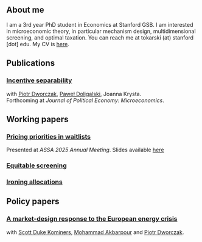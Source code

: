 ## **About me**

I am a 3rd year PhD student in Economics at Stanford GSB. I am interested in microeconomic theory, in particular mechanism design, multidimensional screening, and optimal taxation. You can reach me at tokarski (at) stanford [dot] edu. My CV is [here](https://ftokarski.github.io/CV/FTCV.pdf).

## **Publications**

### [Incentive separability](https://ftokarski.github.io/papers/Incentive-separability.pdf)
with [Piotr Dworczak](https://sites.northwestern.edu/dworczak/), [Paweł Doligalski](https://pdoligalski.github.io/), Joanna Krysta.  
Forthcoming at _Journal of Political Economy: Microeconomics_.

## **Working papers**

### [Pricing priorities in waitlists](https://ftokarski.github.io/papers/FTppw.pdf)
Presented at _ASSA 2025 Annual Meeting_. Slides available [here](https://ftokarski.github.io/papers/ppwslides.pdf)

### [Equitable screening](https://arxiv.org/abs/2402.08781)

### [Ironing allocations](https://arxiv.org/abs/2402.11881)

## **Policy papers**

### [A market-design response to the European energy crisis](https://ftokarski.github.io/papers/Energy.pdf)
with [Scott Duke Kominers](http://www.scottkom.com/), [Mohammad Akbarpour](http://web.stanford.edu/~mohamwad/) and [Piotr Dworczak](https://sites.northwestern.edu/dworczak/). 






